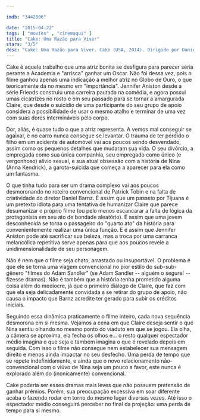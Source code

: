 ```yaml
---

imdb: "3442006"

date: "2015-04-22"
tags: [ "movies" , "cinemaqui" ]
title: "Cake: Uma Razão para Viver"
stars: "3/5"
desc: "Cake: Uma Razão para Viver. Cake (USA, 2014). Dirigido por Daniel Barnz. Escrito por Patrick Tobin. Com Jennifer Aniston, Adriana Barraza, Anna Kendrick, Sam Worthington, Mamie Gummer, Felicity Huffman, William H. Macy, Chris Messina, Lucy Punch."
---
```

Cake é aquele trabalho que uma atriz bonita se desfigura para parecer séria perante a Academia e "arrisca" ganhar um Oscar. Não foi dessa vez, pois o filme ganhou apenas uma indicação a melhor atriz no Globo de Ouro, o que teoricamente dá no mesmo em "importância". Jennifer Aniston desde a série Friends construiu uma carreira pautada na comédia, e agora possui umas cicatrizes no rosto e em seu passado para se tornar a amargurada Claire, que desde o suicídio de uma participante do seu grupo de apoio considera a possibilidade de usar o mesmo atalho e terminar de uma vez com suas dores intermináveis pelo corpo.

Dor, aliás, é quase tudo o que a atriz representa. A vemos mal conseguir se agaixar, e no carro nunca consegue se levantar. O trauma de ter perdido o filho em um acidente de automóvel vai aos poucos sendo desvendado, assim como os pequenos detalhes que mudaram sua vida. O seu divórcio, a empregada como sua única companhia, seu empregado como único (e vergonhoso) alívio sexual, e sua atual obsessão com a história de Nina (Anna Kendrick), a garota-suicida que começa a aparecer para ela como um fantasma.

O que tinha tudo para ser um drama complexo vai aos poucos desmoronando no roteiro convencional de Patrick Tobin e na falta de criatividade do diretor Daniel Barnz. É assim que um passeio por Tijuana é um pretexto idiota para uma tentativa de humanizar Claire que parece desumanizar o próprio filme (ou pelo menos escancarar a falta de lógica da protagonista em seu ato de bondade aleatório). É assim que uma jovem desconhecida se torna o passageiro do "quarto ato" da história para convenientemente realizar uma única função. E é assim que Jennifer Aniston pode até sacrificar sua beleza, mas a troca por uma carranca melancólica repetitiva serve apenas para que aos poucos revele a unidimensionalidade de seu personagem.

Não é nem que o filme seja chato, arrastado ou insuportável. O problema é que ele se torna uma viagem convencional no pior estilo do sub-sub-gênero "filmes do Adam Sandler" (se Adam Sandler -- alguém o segure! -- fizesse dramas). Não é também que a história tenha prometido alguma coisa além do medíocre, já que o primeiro diálogo de Claire, que faz com que ela seja delicadamente convidada a se retirar do grupo de apoio, não causa o impacto que Barnz acredite ter gerado para subir os créditos iniciais.

Seguindo essa dinâmica praticamente o filme inteiro, cada nova sequência desmorona em si mesma. Vejamos a cena em que Claire deseja sentir o que Nina sentiu olhando no mesmo ponto do viaduto em que se jogou. Ela olha, a câmera se aproxima, ela fecha os olhos e... o resto qualquer espectador médio imagina o que seja e também imagina o que é revelado depois em seguida. Com isso o filme não consegue nem estabelecer sua mensagem direito e menos ainda impactar no seu desfecho. Uma perda de tempo que se repete indefinidamente, e ainda que o novo relacionamento não-convencional com o viúvo de Nina seja um pouco a favor, este nunca é explorado além do (inonicamente) convencional.

Cake poderia ser esses dramas mais leves que não possuem pretensão de ganhar prêmios. Porém, sua preocupação excessiva em soar diferente acaba o fazendo rodar em torno do mesmo lugar diversas vezes. Até isso o espectador médio conseguirá perceber no final da projeção: uma perda de tempo para si mesmo.
